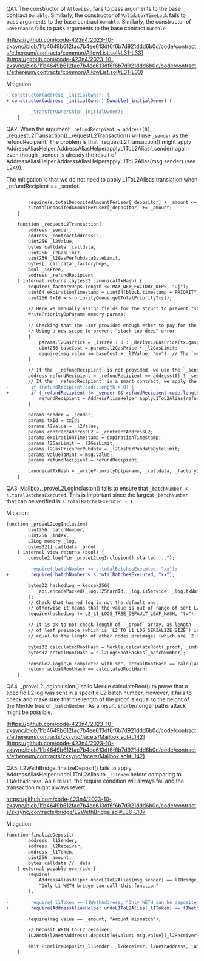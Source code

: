 QA1. The constructor of ``AllowList`` fails to pass arguments to the base contract ``Ownable``.
Similarly, the constructor of ``ValidatorTimeLock``  fails to pass arguments to the base contract ``Ownable``.
Similarly, the constructor of ``Governance``  fails to pass arguments to the base contract ``Ownable``.


[https://github.com/code-423n4/2023-10-zksync/blob/1fb4649b612fac7b4ee613df6f6b7d921ddd6b0d/code/contracts/ethereum/contracts/common/AllowList.sol#L31-L33](https://github.com/code-423n4/2023-10-zksync/blob/1fb4649b612fac7b4ee613df6f6b7d921ddd6b0d/code/contracts/ethereum/contracts/common/AllowList.sol#L31-L33)

Mitigation:

```diff
- constructor(address _initialOwner) {
+ constructor(address _initialOwner) Ownable(_initialOwner) {

-        _transferOwnership(_initialOwner);
    }
```

QA2. When the argument ``_refundRecipient = address(0)``, _requestL2Transaction()._requestL2Transaction() will use ``_sender`` as the refundRecipient. The problem is that _requestL2Transaction() might apply AddressAliasHelper.AddressAliasHelperapplyL1ToL2Alias(_sender) again even though _sender is already the result of AddressAliasHelper.AddressAliasHelperapplyL1ToL2Alias(msg.sender) (see L249). 

The mitigation is that we do not need to apply L1ToL2Alisas translation when _refundRecipient == _sender.

```diff

        require(s.totalDepositedAmountPerUser[_depositor] + _amount <= limitData.depositCap, "d2");
        s.totalDepositedAmountPerUser[_depositor] += _amount;
    }

    function _requestL2Transaction(
        address _sender,
        address _contractAddressL2,
        uint256 _l2Value,
        bytes calldata _calldata,
        uint256 _l2GasLimit,
        uint256 _l2GasPerPubdataByteLimit,
        bytes[] calldata _factoryDeps,
        bool _isFree,
        address _refundRecipient
    ) internal returns (bytes32 canonicalTxHash) {
        require(_factoryDeps.length <= MAX_NEW_FACTORY_DEPS, "uj");
        uint64 expirationTimestamp = uint64(block.timestamp + PRIORITY_EXPIRATION); // Safe to cast
        uint256 txId = s.priorityQueue.getTotalPriorityTxs();

        // Here we manually assign fields for the struct to prevent "stack too deep" error
        WritePriorityOpParams memory params;

        // Checking that the user provided enough ether to pay for the transaction.
        // Using a new scope to prevent "stack too deep" error
        {
            params.l2GasPrice = _isFree ? 0 : _deriveL2GasPrice(tx.gasprice, _l2GasPerPubdataByteLimit);
            uint256 baseCost = params.l2GasPrice * _l2GasLimit;
            require(msg.value >= baseCost + _l2Value, "mv"); // The `msg.value` doesn't cover the transaction cost
        }

        // If the `_refundRecipient` is not provided, we use the `_sender` as the recipient.
        address refundRecipient = _refundRecipient == address(0) ? _sender : _refundRecipient;
        // If the `_refundRecipient` is a smart contract, we apply the L1 to L2 alias to prevent foot guns.
-        if (refundRecipient.code.length > 0) {
+        if (_refundRecipient != _sender && refundRecipient.code.length > 0) {
            refundRecipient = AddressAliasHelper.applyL1ToL2Alias(refundRecipient);
        }

        params.sender = _sender;
        params.txId = txId;
        params.l2Value = _l2Value;
        params.contractAddressL2 = _contractAddressL2;
        params.expirationTimestamp = expirationTimestamp;
        params.l2GasLimit = _l2GasLimit;
        params.l2GasPricePerPubdata = _l2GasPerPubdataByteLimit;
        params.valueToMint = msg.value;
        params.refundRecipient = refundRecipient;

        canonicalTxHash = _writePriorityOp(params, _calldata, _factoryDeps);
    }
```

QA3. Mailbox._proveL2LogInclusion() fails to ensure that ``_batchNumber < s.totalBatchesExecuted``. This is important since the largest ``_batchNumber`` that can be verified is ``s.totalBatchesExecuted - 1``. 

Mitiation: 

```diff
function _proveL2LogInclusion(
        uint256 _batchNumber,
        uint256 _index,
        L2Log memory _log,
        bytes32[] calldata _proof
    ) internal view returns (bool) {
        console2.log("\n _proveL2LogInclusion() started....");

-        require(_batchNumber <= s.totalBatchesExecuted, "xx");
+        require(_batchNumber < s.totalBatchesExecuted, "xx");

        bytes32 hashedLog = keccak256(
            abi.encodePacked(_log.l2ShardId, _log.isService, _log.txNumberInBatch, _log.sender, _log.key, _log.value)
        );
        // Check that hashed log is not the default one,
        // otherwise it means that the value is out of range of sent L2 -> L1 logs
        require(hashedLog != L2_L1_LOGS_TREE_DEFAULT_LEAF_HASH, "tw");

        // It is ok to not check length of `_proof` array, as length
        // of leaf preimage (which is `L2_TO_L1_LOG_SERIALIZE_SIZE`) is not
        // equal to the length of other nodes preimages (which are `2 * 32`)

        bytes32 calculatedRootHash = Merkle.calculateRoot(_proof, _index, hashedLog);
        bytes32 actualRootHash = s.l2LogsRootHashes[_batchNumber];

        console2.log("\n completed with %d", actualRootHash == calculatedRootHash");
        return actualRootHash == calculatedRootHash;
    }
```

QA4. _proveL2LogInclusion() calls Merkle.calculateRoot() to prove that a specific L2 log was sent in a specific L2 batch number. However, it fails to check and make sure that the length of the proof is equal to the height of the Merkle tree of ``_batchNumber``. As a result, shorter/longer paths attack might be possible. 

[https://github.com/code-423n4/2023-10-zksync/blob/1fb4649b612fac7b4ee613df6f6b7d921ddd6b0d/code/contracts/ethereum/contracts/zksync/facets/Mailbox.sol#L142](https://github.com/code-423n4/2023-10-zksync/blob/1fb4649b612fac7b4ee613df6f6b7d921ddd6b0d/code/contracts/ethereum/contracts/zksync/facets/Mailbox.sol#L142)

QA5. L2WethBridge.finalizeDeposit() fails to apply AddressAliasHelper.undoL1ToL2Alias to ``_l1Token`` before comparing to ``l1WethAddress``. As a result, the require condition will always fail and the transaction might always revert. 

https://github.com/code-423n4/2023-10-zksync/blob/1fb4649b612fac7b4ee613df6f6b7d921ddd6b0d/code/contracts/zksync/contracts/bridge/L2WethBridge.sol#L88-L107

Mitigation:

```diff
function finalizeDeposit(
        address _l1Sender,
        address _l2Receiver,
        address _l1Token,
        uint256 _amount,
        bytes calldata // _data
    ) external payable override {
        require(
            AddressAliasHelper.undoL1ToL2Alias(msg.sender) == l1Bridge,
            "Only L1 WETH bridge can call this function"
        );

-        require(_l1Token == l1WethAddress, "Only WETH can be deposited");
+        require(AddressAliasHelper.undoL1ToL2Alias(_l1Token) == l1WethAddress, "Only WETH can be deposited");

        require(msg.value == _amount, "Amount mismatch");

        // Deposit WETH to L2 receiver.
        IL2Weth(l2WethAddress).depositTo{value: msg.value}(_l2Receiver);

        emit FinalizeDeposit(_l1Sender, _l2Receiver, l2WethAddress, _amount);
    }
```

